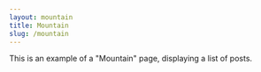 ```yaml
---
layout: mountain
title: Mountain
slug: /mountain
---
```


This is an example of a "Mountain" page, displaying a list of posts.
<br />
